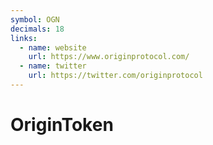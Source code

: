 ```yaml
---
symbol: OGN
decimals: 18
links:
  - name: website
    url: https://www.originprotocol.com/
  - name: twitter
    url: https://twitter.com/originprotocol
---
```


# OriginToken
